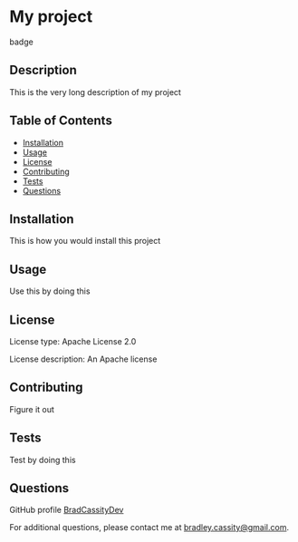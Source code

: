 # My project
  
  badge

  ## Description

  This is the very long description of my project

  ## Table of Contents

  * [Installation](#installation)
  * [Usage](#usage)
  * [License](#license)
  * [Contributing](#contribution)
  * [Tests](#tests)
  * [Questions](#questions)

  ## Installation

  This is how you would install this project

  ## Usage

  Use this by doing this

  ## License

  License type: Apache License 2.0

  License description: An Apache license

  ## Contributing

  Figure it out

  ## Tests

  Test by doing this

  ## Questions

  GitHub profile [BradCassityDev](https://github.com/BradCassityDev)

  For additional questions, please contact me at bradley.cassity@gmail.com.

